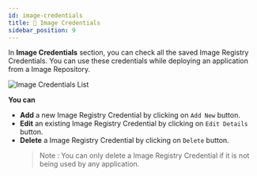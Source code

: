 ```yaml
---
id: image-credentials
title: 🐳 Image Credentials
sidebar_position: 9
---
```


In **Image Credentials** section, you can check all the saved Image Registry Credentials. You can use these credentials while deploying an application from a Image Repository.

![Image Credentials List](/assets/2.0.x/image-registry-credential-list.png)

**You can**
- **Add** a new Image Registry Credential by clicking on `Add New` button.
- **Edit** an existing Image Registry Credential by clicking on `Edit Details` button.
- **Delete** a Image Registry Credential by clicking on `Delete` button.
  > Note : You can only delete a Image Registry Credential if it is not being used by any application.